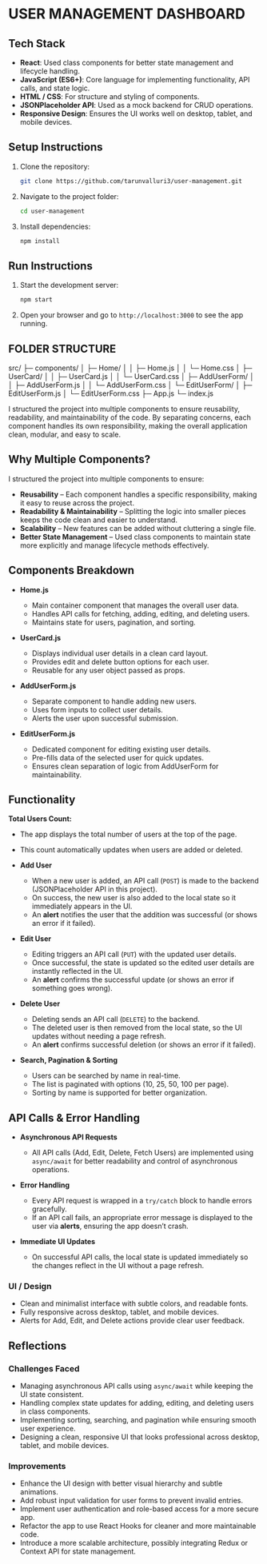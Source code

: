 # USER MANAGEMENT DASHBOARD 

## Tech Stack
- **React**: Used class components for better state management and lifecycle handling.  
- **JavaScript (ES6+)**: Core language for implementing functionality, API calls, and state logic.  
- **HTML / CSS**: For structure and styling of components.  
- **JSONPlaceholder API**: Used as a mock backend for CRUD operations.  
- **Responsive Design**: Ensures the UI works well on desktop, tablet, and mobile devices.



## Setup Instructions
1. Clone the repository:

   ```bash
   git clone https://github.com/tarunvalluri3/user-management.git
   ```
2. Navigate to the project folder:

   ```bash
   cd user-management
   ```
3. Install dependencies:

   ```bash
   npm install
   ```

## Run Instructions
1. Start the development server:

   ```bash
   npm start
   ```
2. Open your browser and go to `http://localhost:3000` to see the app running.


## FOLDER STRUCTURE      
src/
 ├─ components/
 │   ├─ Home/
 │   │   ├─ Home.js
 │   │   └─ Home.css
 │   ├─ UserCard/
 │   │   ├─ UserCard.js
 │   │   └─ UserCard.css
 │   ├─ AddUserForm/
 │   │   ├─ AddUserForm.js
 │   │   └─ AddUserForm.css
 │   └─ EditUserForm/
 │       ├─ EditUserForm.js
 │       └─ EditUserForm.css
 ├─ App.js
 └─ index.js

I structured the project into multiple components to ensure reusability, readability, and maintainability of the code. By separating concerns, each component handles its own responsibility, making the overall application clean, modular, and easy to scale. 


## Why Multiple Components?  
I structured the project into multiple components to ensure:  
- **Reusability** – Each component handles a specific responsibility, making it easy to reuse across the project.  
- **Readability & Maintainability** – Splitting the logic into smaller pieces keeps the code clean and easier to understand.  
- **Scalability** – New features can be added without cluttering a single file.  
- **Better State Management** – Used class components to maintain state more explicitly and manage lifecycle methods effectively. 


## Components Breakdown  
- **Home.js**  
  - Main container component that manages the overall user data.  
  - Handles API calls for fetching, adding, editing, and deleting users.  
  - Maintains state for users, pagination, and sorting.  

- **UserCard.js**  
  - Displays individual user details in a clean card layout.  
  - Provides edit and delete button options for each user.  
  - Reusable for any user object passed as props.  

- **AddUserForm.js**  
  - Separate component to handle adding new users.  
  - Uses form inputs to collect user details.  
  - Alerts the user upon successful submission.  

- **EditUserForm.js**  
  - Dedicated component for editing existing user details.  
  - Pre-fills data of the selected user for quick updates.  
  - Ensures clean separation of logic from AddUserForm for maintainability.  


## Functionality
**Total Users Count:**
- The app displays the total number of users at the top of the page. 
- This count automatically updates when users are added or deleted.  

- **Add User**  
  - When a new user is added, an API call (`POST`) is made to the backend (JSONPlaceholder API in this project).  
  - On success, the new user is also added to the local state so it immediately appears in the UI.  
  - An **alert** notifies the user that the addition was successful (or shows an error if it failed).  

- **Edit User**  
  - Editing triggers an API call (`PUT`) with the updated user details.  
  - Once successful, the state is updated so the edited user details are instantly reflected in the UI.  
  - An **alert** confirms the successful update (or shows an error if something goes wrong).  

- **Delete User**  
  - Deleting sends an API call (`DELETE`) to the backend.  
  - The deleted user is then removed from the local state, so the UI updates without needing a page refresh.  
  - An **alert** confirms successful deletion (or shows an error if it failed).  

- **Search, Pagination & Sorting**  
  - Users can be searched by name in real-time.  
  - The list is paginated with options (10, 25, 50, 100 per page).  
  - Sorting by name is supported for better organization. 


## API Calls & Error Handling
- **Asynchronous API Requests**  
  - All API calls (Add, Edit, Delete, Fetch Users) are implemented using `async/await` for better readability and control of asynchronous operations.

- **Error Handling**  
  - Every API request is wrapped in a `try/catch` block to handle errors gracefully.  
  - If an API call fails, an appropriate error message is displayed to the user via **alerts**, ensuring the app doesn’t crash.  

- **Immediate UI Updates**  
  - On successful API calls, the local state is updated immediately so the changes reflect in the UI without a page refresh.
 

### UI / Design
- Clean and minimalist interface with subtle colors, and readable fonts.  
- Fully responsive across desktop, tablet, and mobile devices.    
- Alerts for Add, Edit, and Delete actions provide clear user feedback.

## Reflections

### Challenges Faced
- Managing asynchronous API calls using `async/await` while keeping the UI state consistent.
- Handling complex state updates for adding, editing, and deleting users in class components.
- Implementing sorting, searching, and pagination while ensuring smooth user experience.
- Designing a clean, responsive UI that looks professional across desktop, tablet, and mobile devices.

### Improvements
- Enhance the UI design with better visual hierarchy and subtle animations.
- Add robust input validation for user forms to prevent invalid entries.
- Implement user authentication and role-based access for a more secure app.
- Refactor the app to use React Hooks for cleaner and more maintainable code.
- Introduce a more scalable architecture, possibly integrating Redux or Context API for state management.



